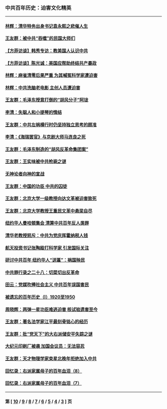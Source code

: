 ### 中共百年历史：迫害文化精英
---
#### [林辉：清华特务出身书记袁永熙之悲催人生](../../pages/nf1176111/n13997413.md?05280430) 
#### [王友群：被中共“吞噬”的民国大师们](../../pages/nf1176111/n13942620.md?05280430) 
#### [【方菲访谈】韩秀专访：教美国人认识中共](../../pages/nf1176111/n13821310.md?05280430) 
#### [【方菲访谈】陈光诚：美国应帮助终结共产暴政](../../pages/nf1176111/n13759521.md?05280430) 
#### [林辉：麻雀清零后果严重 为其喊冤科学家遭迫害](../../pages/nf1176111/n13746900.md?05280430) 
#### [林辉：中共洗脑老电影 主创人员遭迫害](../../pages/nf1176111/n13699437.md?05280430) 
#### [王友群：毛泽东授意打倒的“胡风分子”阿垅](../../pages/nf1176111/n13592541.md?05280430) 
#### [李清：失聪人和小提琴的情结](../../pages/nf1176111/n13459280.md?05280430) 
#### [王友群：中共左祸横行时仍坚持独立思考的顾准](../../pages/nf1176111/n13444722.md?05280430) 
#### [李清：《海瑞罢官》与京剧大师马连良之死](../../pages/nf1176111/n13412316.md?05280430) 
#### [王友群：毛泽东制造的“胡风反革命集团案”](../../pages/nf1176111/n13324909.md?05280430) 
#### [王友群：王实味被中共枪毙之谜](../../pages/nf1176111/n13307502.md?05280430) 
#### [无神论者向神的宣战](../../pages/nf1176111/n13281535.md?05280430) 
#### [王友群：中国的功臣 中共的囚徒](../../pages/nf1176111/n13291790.md?05280430) 
#### [王友群：北京大学一级教授向达文革被迫害致死](../../pages/nf1176111/n13150966.md?05280430) 
#### [王友群：北京大学教授王重民文革中悬梁自尽](../../pages/nf1176111/n13084645.md?05280430) 
#### [纽约华人曼哈顿集会 清算中共百年反人类罪](../../pages/nf1176111/n13084157.md?05280430) 
#### [清华老教授怒斥：中共为党庆挥霍纳税人钱](../../pages/nf1176111/n13071430.md?05280430) 
#### [航天投资书记张陶殴打科学家 引发国际关注](../../pages/nf1176111/n13069132.md?05280430) 
#### [研讨中共百年 纽约华人“送匾”：祸国殃民](../../pages/nf1176111/n13057367.md?05280430) 
#### [中共罪行录之二十八：切菜切出反革命](../../pages/nf1176111/n13030600.md?05280430) 
#### [田云：党媒吹捧社会主义 中共百年误国害民](../../pages/nf1176111/n13006682.md?05280430) 
#### [被遗忘的百年历史（I）1920至1950](../../pages/nf1176111/n12986411.md?05280430) 
#### [周晓辉：两弹一星功臣难逃迫害 核试验遗害至今](../../pages/nf1176111/n12974997.md?05280430) 
#### [王友群：著名法学家江平最刻骨铭心的经历](../../pages/nf1176111/n12970787.md?05280430) 
#### [王友群：批“党天下”的大右派储安平失踪之谜](../../pages/nf1176111/n12954229.md?05280430) 
#### [大纪元印刷厂被袭 加国会议员：无法容忍](../../pages/nf1176111/n12883028.md?05280430) 
#### [王友群：天才物理学家束星北晚年拒绝加入中共](../../pages/nf1176111/n12792913.md?05280430) 
#### [回忆录：右派家属母子的百年血泪（8）](../../pages/nf1176111/n12706196.md?05280430) 
#### [回忆录：右派家属母子的百年血泪（7）](../../pages/nf1176111/n12706191.md?05280430) 

---
#### 第 [ [10](./10.md?05280430) / [9](./9.md?05280430) / [8](./8.md?05280430) / [7](./7.md?05280430) / [6](./6.md?05280430) / [5](./5.md?05280430) / [4](./4.md?05280430) / [3](./3.md?05280430) ] 页
